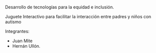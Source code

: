 Desarrollo de tecnologías para la equidad e inclusión.

Juguete Interactivo para facilitar la interacción entre padres y niños con autismo

Integrantes:
 - Juan Mite
 - Hernán Ullón.

